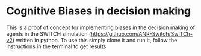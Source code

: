 # Cognitive Biases in decision making

This is a proof of concept for implementing biases in the decision making of agents in the SWITCH simulation (https://github.com/ANR-Switch/SwITCh-v2) written in python. 
To use this simply clone it and run it, follow the instructions in the terminal to get results
